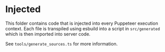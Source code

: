 # Injected

This folder contains code that is injected into every Puppeteer execution context. Each file is transpiled using esbuild into a script in `src/generated` which is then imported into server code.

See `tools/generate_sources.ts` for more information.
